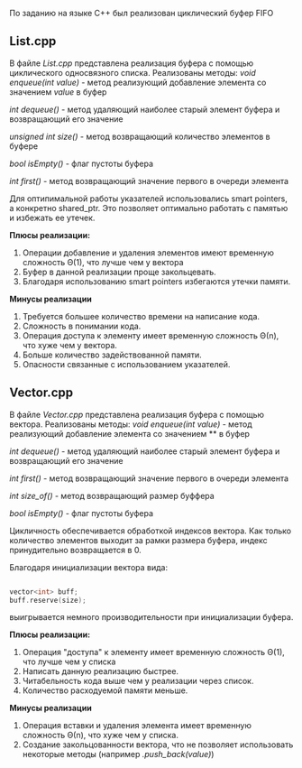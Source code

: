 По заданию на языке C++ был реализован циклический буфер FIFO

## **List.cpp**

В файле *List.cpp* представлена реализация буфера с помощью циклического односвязного списка.
Реализованы методы:
*void enqueue(int value)* - метод реализующий добавление элемента со значением *value* в буфер

*int dequeue()*           - метод удаляющий наиболее старый элемент буфера и возвращающий его значение

*unsigned int size()*    - метод возвращающий количество элементов в буфере

*bool isEmpty()*          - флаг пустоты буфера

*int first()*             - метод возвращающий значение первого в очереди элемента


Для оптипимальной работы указателей использовались smart pointers, а конкретно shared_ptr. 
Это позволяет оптимально работать с памятью и избежать ее утечек.


**Плюсы реализации:**

1. Операции добавление и удаления элементов имеют временную сложность Θ(1), что лучше чем у вектора
2. Буфер в данной реализации проще закольцевать.
3. Благодаря использованию smart pointers избегаются утечки памяти.

**Минусы реализации**

1. Требуется большее количество времени на написание кода.
2. Сложность в понимании кода.
3. Операция доступа к элементу имеет временную сложность Θ(n), что хуже чем у вектора.
4. Больше количество задействованной памяти.
5. Опасности связанные с использованием указателей.


## **Vector.cpp**

В файле *Vector.cpp* представлена реализация буфера с помощью вектора.
Реализованы методы:
*void enqueue(int value)* - метод реализующий добавление элемента со значением ** в буфер

*int dequeue()*           - метод удаляющий наиболее старый элемент буфера и возвращающий его значение

*int first()*             - метод возвращающий значение первого в очереди элемента

*int size_of()*           - метод возвращающий размер буффера

*bool isEmpty()*          - флаг пустоты буфера

Цикличность обеспечивается обработкой индексов вектора. Как только количество элементов выходит за рамки размера буфера,
индекс принудительно возвращается в 0.

Благодаря инициализации вектора вида:
```cpp

vector<int> buff;
buff.reserve(size);

```
выигрывается немного производительности при инициализации буфера.


**Плюсы реализации:**

1. Операция "доступа" к элементу имеет временную сложность Θ(1), что лучше чем у списка
2. Написать данную реализацию быстрее.
3. Читабельность кода выше чем у реализации через список.
4. Количество расходуемой памяти меньше.

**Минусы реализации**

1. Операция вставки и удаления элемента имеет временную сложность Θ(n), что хуже чем у списка.
2. Создание закольцованности вектора, что не позволяет использовать некоторые методы (например *.push_back(value)*)